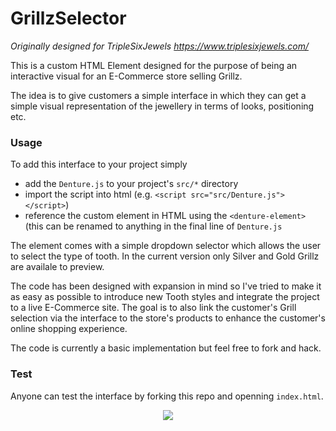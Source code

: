 # GrillzSelector

*Originally designed for TripleSixJewels https://www.triplesixjewels.com/*

This is a custom HTML Element designed for the purpose of being an interactive visual for an E-Commerce store selling Grillz. 

The idea is to give customers a simple interface in which they can get a simple visual representation of the jewellery in terms of looks, positioning etc.

### Usage
To add this interface to your project simply 
- add the `Denture.js` to your project's `src/*` directory
- import the script into html (e.g. `<script src="src/Denture.js"></script>`)
- reference the custom element in HTML using the `<denture-element>` (this can be renamed to anything in the final line of `Denture.js`

The element comes with a simple dropdown selector which allows the user to select the type of tooth. In the current version only Silver and Gold Grillz are availale to preview. 

The code has been designed with expansion in mind so I've tried to make it as easy as possible to introduce new Tooth styles and integrate the project to a live E-Commerce site. The goal is to also link the customer's Grill selection via the interface to the store's products to enhance the customer's online shopping experience.

The code is currently a basic implementation but feel free to fork and hack.

### Test
Anyone can test the interface by forking this repo and openning `index.html`. 

<p align="center">
  <img src="https://user-images.githubusercontent.com/55638411/228952236-f7acfd6d-b20c-4a4a-87dc-3c8a681333ea.png" />
</p>








